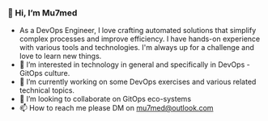 ### 👋 Hi, I’m Mu7med 
- As a DevOps Engineer, I love crafting automated solutions that simplify complex processes and improve efficiency. I have hands-on experience with various tools and technologies. I'm always up for a challenge and love to learn new things.
- 👀 I’m interested in technology in general and specifically in DevOps - GitOps culture.
- 🌱 I’m currently working on some DevOps exercises and various related technical topics.
- 💞️ I’m looking to collaborate on GitOps eco-systems 
- 📫 How to reach me please DM on mu7med@outlook.com






<!--START_SECTION:badges-->
<!--END_SECTION:badges-->

<!---
Mu7med/Mu7med is a ✨ special ✨ repository because its `README.md` (this file) appears on your GitHub profile.
You can click the Preview link to take a look at your changes.
--->
